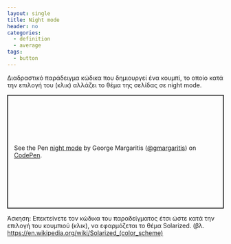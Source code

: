 ```yaml
---
layout: single
title: Night mode
header: no
categories:
  - definition
  - average
tags:
  - button
---
```


Διαδραστικό παράδειγμα κώδικα που δημιουργεί ένα κουμπί, το οποίο κατά την επιλογή του (κλικ) αλλάζει το θέμα της σελίδας σε night mode.

<p class="codepen" data-height="265" data-theme-id="dark" data-default-tab="html,result" data-user="gmargaritis" data-slug-hash="eYpjMgL" style="height: 265px; box-sizing: border-box; display: flex; align-items: center; justify-content: center; border: 2px solid; margin: 1em 0; padding: 1em;" data-pen-title="night mode">
  <span>See the Pen <a href="https://codepen.io/gmargaritis/pen/eYpjMgL">
  night mode</a> by George Margaritis (<a href="https://codepen.io/gmargaritis">@gmargaritis</a>)
  on <a href="https://codepen.io">CodePen</a>.</span>
</p>
<script async src="https://static.codepen.io/assets/embed/ei.js"></script>

Άσκηση: Επεκτείνετε τον κώδικα του παραδείγματος έτσι ώστε κατά την επιλογή του κουμπιού (κλικ), να εφαρμόζεται το θέμα Solarized. (βλ. https://en.wikipedia.org/wiki/Solarized_(color_scheme)
